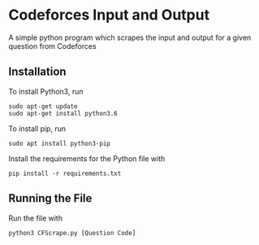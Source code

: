 # Codeforces Input and Output
A simple python program which scrapes the input and output for a given question from Codeforces

## Installation
To install Python3, run <br>
```
sudo apt-get update
sudo apt-get install python3.6
```
To install pip, run<br>
```
sudo apt install python3-pip
```
Install the requirements for the Python file with <br>
```
pip install -r requirements.txt
```

## Running the File
Run the file with <br>
```
python3 CFScrape.py [Question Code]
```

